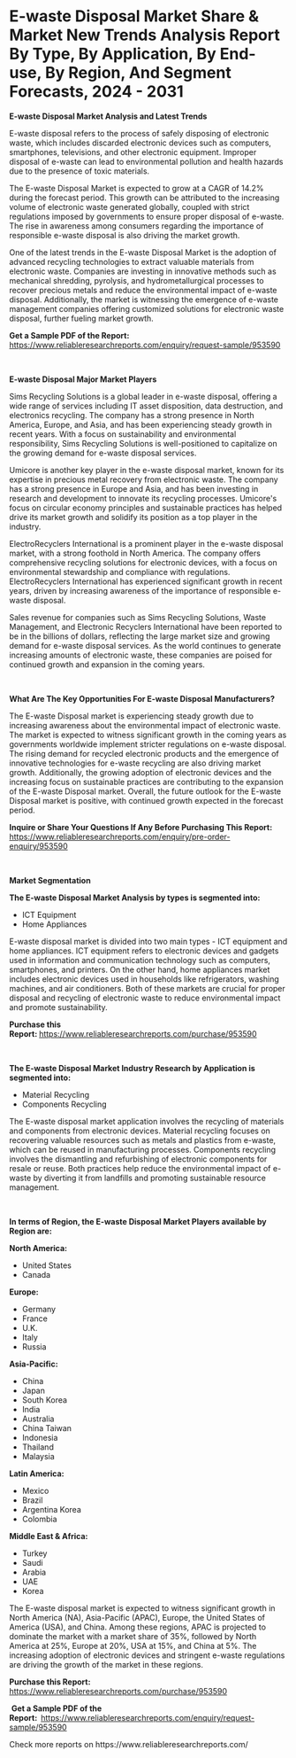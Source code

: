 <p><h1>E-waste Disposal Market Share & Market New Trends Analysis Report By Type, By Application, By End-use, By Region, And Segment Forecasts, 2024 - 2031</h1></p><p><strong>E-waste Disposal Market Analysis and Latest Trends</strong></p>
<p><p>E-waste disposal refers to the process of safely disposing of electronic waste, which includes discarded electronic devices such as computers, smartphones, televisions, and other electronic equipment. Improper disposal of e-waste can lead to environmental pollution and health hazards due to the presence of toxic materials.</p><p>The E-waste Disposal Market is expected to grow at a CAGR of 14.2% during the forecast period. This growth can be attributed to the increasing volume of electronic waste generated globally, coupled with strict regulations imposed by governments to ensure proper disposal of e-waste. The rise in awareness among consumers regarding the importance of responsible e-waste disposal is also driving the market growth.</p><p>One of the latest trends in the E-waste Disposal Market is the adoption of advanced recycling technologies to extract valuable materials from electronic waste. Companies are investing in innovative methods such as mechanical shredding, pyrolysis, and hydrometallurgical processes to recover precious metals and reduce the environmental impact of e-waste disposal. Additionally, the market is witnessing the emergence of e-waste management companies offering customized solutions for electronic waste disposal, further fueling market growth.</p></p>
<p><strong>Get a Sample PDF of the Report:&nbsp;</strong> <a href="https://www.reliableresearchreports.com/enquiry/request-sample/953590">https://www.reliableresearchreports.com/enquiry/request-sample/953590</a></p>
<p>&nbsp;</p>
<p><strong>E-waste Disposal Major Market Players</strong></p>
<p><p>Sims Recycling Solutions is a global leader in e-waste disposal, offering a wide range of services including IT asset disposition, data destruction, and electronics recycling. The company has a strong presence in North America, Europe, and Asia, and has been experiencing steady growth in recent years. With a focus on sustainability and environmental responsibility, Sims Recycling Solutions is well-positioned to capitalize on the growing demand for e-waste disposal services.</p><p>Umicore is another key player in the e-waste disposal market, known for its expertise in precious metal recovery from electronic waste. The company has a strong presence in Europe and Asia, and has been investing in research and development to innovate its recycling processes. Umicore's focus on circular economy principles and sustainable practices has helped drive its market growth and solidify its position as a top player in the industry.</p><p>ElectroRecyclers International is a prominent player in the e-waste disposal market, with a strong foothold in North America. The company offers comprehensive recycling solutions for electronic devices, with a focus on environmental stewardship and compliance with regulations. ElectroRecyclers International has experienced significant growth in recent years, driven by increasing awareness of the importance of responsible e-waste disposal.</p><p>Sales revenue for companies such as Sims Recycling Solutions, Waste Management, and Electronic Recyclers International have been reported to be in the billions of dollars, reflecting the large market size and growing demand for e-waste disposal services. As the world continues to generate increasing amounts of electronic waste, these companies are poised for continued growth and expansion in the coming years.</p></p>
<p>&nbsp;</p>
<p><strong>What Are The Key Opportunities For E-waste Disposal Manufacturers?</strong></p>
<p><p>The E-waste Disposal market is experiencing steady growth due to increasing awareness about the environmental impact of electronic waste. The market is expected to witness significant growth in the coming years as governments worldwide implement stricter regulations on e-waste disposal. The rising demand for recycled electronic products and the emergence of innovative technologies for e-waste recycling are also driving market growth. Additionally, the growing adoption of electronic devices and the increasing focus on sustainable practices are contributing to the expansion of the E-waste Disposal market. Overall, the future outlook for the E-waste Disposal market is positive, with continued growth expected in the forecast period.</p></p>
<p><strong>Inquire or Share Your Questions If Any Before Purchasing This Report:</strong> <a href="https://www.reliableresearchreports.com/enquiry/pre-order-enquiry/953590">https://www.reliableresearchreports.com/enquiry/pre-order-enquiry/953590</a></p>
<p>&nbsp;</p>
<p><strong>Market Segmentation</strong></p>
<p><strong>The E-waste Disposal Market Analysis by types is segmented into:</strong></p>
<p><ul><li>ICT Equipment</li><li>Home Appliances</li></ul></p>
<p><p>E-waste disposal market is divided into two main types - ICT equipment and home appliances. ICT equipment refers to electronic devices and gadgets used in information and communication technology such as computers, smartphones, and printers. On the other hand, home appliances market includes electronic devices used in households like refrigerators, washing machines, and air conditioners. Both of these markets are crucial for proper disposal and recycling of electronic waste to reduce environmental impact and promote sustainability.</p></p>
<p><strong>Purchase this Report:&nbsp;</strong><a href="https://www.reliableresearchreports.com/purchase/953590">https://www.reliableresearchreports.com/purchase/953590</a></p>
<p>&nbsp;</p>
<p><strong>The E-waste Disposal Market Industry Research by Application is segmented into:</strong></p>
<p><ul><li>Material Recycling</li><li>Components Recycling</li></ul></p>
<p><p>The E-waste disposal market application involves the recycling of materials and components from electronic devices. Material recycling focuses on recovering valuable resources such as metals and plastics from e-waste, which can be reused in manufacturing processes. Components recycling involves the dismantling and refurbishing of electronic components for resale or reuse. Both practices help reduce the environmental impact of e-waste by diverting it from landfills and promoting sustainable resource management.</p></p>
<p>&nbsp;</p>
<p><strong>In terms of Region, the E-waste Disposal Market Players available by Region are:</strong></p>
<p>
    <p> <strong> North America: </strong>
        <ul>
            <li>United States</li>
            <li>Canada</li>
        </ul>
        </p> 
    <p> <strong> Europe: </strong>
        <ul>
            <li>Germany</li>
            <li>France</li>
            <li>U.K.</li>
            <li>Italy</li>
            <li>Russia</li>
        </ul>
        </p> 
    <p> <strong> Asia-Pacific: </strong>
        <ul>
            <li>China</li>
            <li>Japan</li>
            <li>South Korea</li>
            <li>India</li>
            <li>Australia</li>
            <li>China Taiwan</li>
            <li>Indonesia</li>
            <li>Thailand</li>
            <li>Malaysia</li>
        </ul>
        </p> 
    <p> <strong> Latin America: </strong>
        <ul>
            <li>Mexico</li>
            <li>Brazil</li>
            <li>Argentina Korea</li>
            <li>Colombia</li>
        </ul>
        </p> 
    <p> <strong> Middle East & Africa: </strong>
        <ul>
            <li>Turkey</li>
            <li>Saudi</li>
            <li>Arabia</li>
            <li>UAE</li>
            <li>Korea</li>
        </ul>
    </p>
    </p>
<p><p>The E-waste disposal market is expected to witness significant growth in North America (NA), Asia-Pacific (APAC), Europe, the United States of America (USA), and China. Among these regions, APAC is projected to dominate the market with a market share of 35%, followed by North America at 25%, Europe at 20%, USA at 15%, and China at 5%. The increasing adoption of electronic devices and stringent e-waste regulations are driving the growth of the market in these regions.</p></p>
<p><strong>Purchase this Report: </strong><a href="https://www.reliableresearchreports.com/purchase/953590">https://www.reliableresearchreports.com/purchase/953590</a></p>
<p>&nbsp;<strong>Get a Sample PDF of the Report:&nbsp;&nbsp;</strong><a href="https://www.reliableresearchreports.com/enquiry/request-sample/953590">https://www.reliableresearchreports.com/enquiry/request-sample/953590</a></p>
<p><strong></strong></p>
<p>Check more reports on https://www.reliableresearchreports.com/</p>